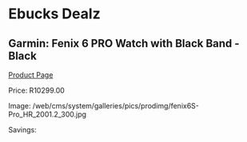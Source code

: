 
# Ebucks Dealz
## Garmin: Fenix 6 PRO Watch with Black Band - Black
[Product Page](https://www.ebucks.com/web/shop/productSelected.do?prodId=646546199&catId=872270976)

Price: R10299.00

Image: /web/cms/system/galleries/pics/prodimg/fenix6S-Pro_HR_2001.2_300.jpg

Savings: 


	